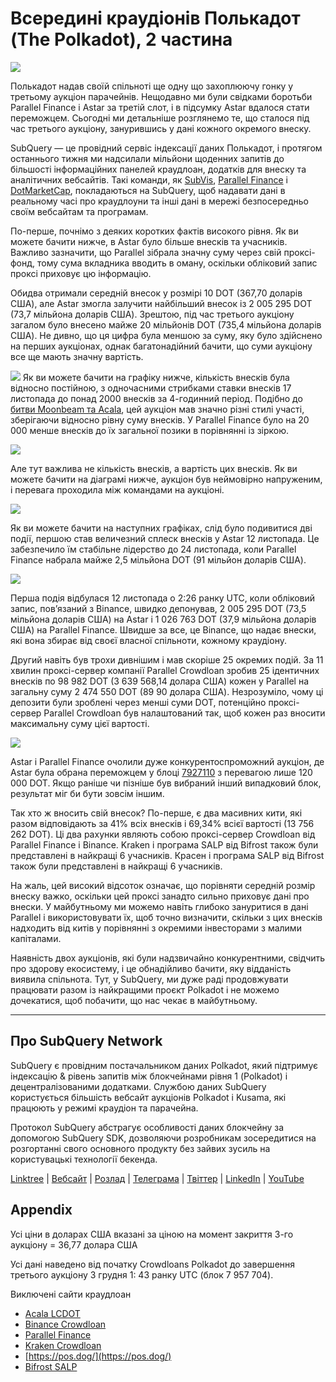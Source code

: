 # Всередині краудіонів Полькадот (The Polkadot), 2 частина

![](https://miro.medium.com/max/1400/0*MqQhXJbmnfMSqf-8)

Полькадот надав своїй спільноті ще одну що захоплюючу гонку у третьому аукціон парачейнів. Нещодавно ми були свідками боротьби Parallel Finance і Astar за третій слот, і в підсумку Astar вдалося стати переможцем. Сьогодні ми детальніше розглянемо те, що сталося під час третього аукціону, занурившись у дані кожного окремого внеску.

SubQuery — це провідний сервіс індексації даних Полькадот, і протягом останнього тижня ми надсилали мільйони щоденних запитів до більшості інформаційних панелей краудлоан, додатків для внеску та аналітичних вебсайтів. Такі команди, як [SubVis](https://www.subvis.io/), [Parallel Finance](https://parallel.fi/) і [DotMarketCap](https://dotmarketcap.com/), покладаються на SubQuery, щоб надавати дані в реальному часі про краудлоуни та інші дані в мережі безпосередньо своїм вебсайтам та програмам.

По-перше, почнімо з деяких коротких фактів високого рівня. Як ви можете бачити нижче, в Astar було більше внесків та учасників. Важливо зазначити, що Parallel зібрала значну суму через свій проксі-фонд, тому сума вкладника вводить в оману, оскільки обліковий запис проксі приховує цю інформацію.

Обидва отримали середній внесок у розмірі 10 DOT (367,70 доларів США), але Astar змогла залучити найбільший внесок із 2 005 295 DOT (73,7 мільйона доларів США). Зрештою, під час третього аукціону загалом було внесено майже 20 мільйонів DOT (735,4 мільйона доларів США). Не дивно, що ця цифра була меншою за суму, яку було здійснено на перших аукціонах, однак багатонадійний бачити, що суми аукціону все ще мають значну вартість.

![](https://miro.medium.com/max/1920/1*cHMt10lANsqtkLYHCv6iWg.png) Як ви можете бачити на графіку нижче, кількість внесків була відносно постійною, з одночасними стрибками ставки внесків 17 листопада до понад 2000 внесків за 4-годинний період. Подібно до [битви Moonbeam та Acala](./20211124-polkadot-crowdloans.md), цей аукціон мав значно різні стилі участі, зберігаючи відносно рівну суму внесків. У Parallel Finance було на 20 000 менше внесків до їх загальної позики в порівнянні із зіркою.

![](https://miro.medium.com/max/1920/0*QLdNkyaQBBj3L9Eu)

Але тут важлива не кількість внесків, а вартість цих внесків. Як ви можете бачити на діаграмі нижче, аукціон був неймовірно напруженим, і перевага проходила між командами на аукціоні.

![](https://miro.medium.com/max/1920/0*AGGfB2oBSwoplGhv)

Як ви можете бачити на наступних графіках, слід було подивитися дві події, першою став величезний сплеск внесків у Astar 12 листопада. Це забезпечило їм стабільне лідерство до 24 листопада, коли Parallel Finance набрала майже 2,5 мільйона DOT (91 мільйон доларів США).

![](https://miro.medium.com/max/1920/0*UK4Drn6LXcjebF_V)

Перша подія відбулася 12 листопада о 2:26 ранку UTC, коли обліковий запис, пов’язаний з Binance, швидко депонував, 2 005 295 DOT (73,5 мільйона доларів США) на Astar і 1 026 763 DOT (37,9 мільйона доларів США) на Parallel Finance. Швидше за все, це Binance, що надає внески, які вона збирає від своєї власної спільноти, кожному краудіону.

Другий навіть був трохи дивнішим і мав скоріше 25 окремих подій. За 11 хвилин проксі-сервер компанії Parallel Crowdloan зробив 25 ідентичних внесків по 98 982 DOT (3 639 568,14 долара США) кожен у Parallel на загальну суму 2 474 550 DOT (89 90 долара США). Незрозуміло, чому ці депозити були зроблені через менші суми DOT, потенційно проксі-сервер Parallel Crowdloan був налаштований так, щоб кожен раз вносити максимальну суму цієї вартості.

![](https://miro.medium.com/max/1920/0*ZErTVoVAvSJvaIsL)

Astar і Parallel Finance очолили дуже конкурентоспроможний аукціон, де Astar була обрана переможцем у блоці [7927110](https://polkadot.subscan.io/block/7927110) з перевагою лише 120 000 DOT. Якщо раніше чи пізніше був вибраний інший випадковий блок, результат міг би бути зовсім іншим.

Так хто ж вносить свій внесок? По-перше, є два масивних кити, які разом відповідають за 41% всіх внесків і 69,34% всієї вартості (13 756 262 DOT). Ці два рахунки являють собою проксі-сервер Crowdloan від Parallel Finance і Binance. Kraken і програма SALP від Bifrost також були представлені в найкращі 6 учасників. Красен і програма SALP від Bifrost також були представлені в найкращі 6 учасників.

На жаль, цей високий відсоток означає, що порівняти середній розмір внеску важко, оскільки цей проксі занадто сильно приховує дані про внески. У майбутньому ми можемо навіть глибоко зануритися в дані Parallel і використовувати їх, щоб точно визначити, скільки з цих внесків надходить від китів у порівнянні з окремими інвесторами з малими капіталами.

Наявність двох аукціонів, які були надзвичайно конкурентними, свідчить про здорову екосистему, і це обнадійливо бачити, яку відданість виявила спільнота. Тут, у SubQuery, ми дуже раді продовжувати працювати разом із найкращими проєкт Polkadot і не можемо дочекатися, щоб побачити, що нас чекає в майбутньому.

---

## Про SubQuery Network

SubQuery є провідним постачальником даних Polkadot, який підтримує індексацію & рівень запитів між блокчейнами рівня 1 (Polkadot) і децентралізованими додатками. Службою даних SubQuery користується більшість вебсайт аукціонів Polkadot і Kusama, які працюють у режимі краудіон та парачейна.

Протокол SubQuery абстрагує особливості даних блокчейну за допомогою SubQuery SDK, дозволяючи розробникам зосередитися на розгортанні свого основного продукту без зайвих зусиль на користувацькі технології бекенда.

​​[Linktree](https://linktr.ee/subquerynetwork) | [Вебсайт](https://subquery.network/) | [Розлад](https://discord.com/invite/78zg8aBSMG) | [Телеграма](https://t.me/subquerynetwork) | [Твіттер](https://twitter.com/subquerynetwork) | [LinkedIn](https://www.linkedin.com/company/subquery) | [YouTube](https://www.youtube.com/channel/UCi1a6NUUjegcLHDFLr7CqLw)

## Appendix

Усі ціни в доларах США вказані за ціною на момент закриття 3-го аукціону = 36,77 долара США

Усі дані наведено від початку Crowdloans Polkadot до завершення третього аукціону 3 грудня 1: 43 ранку UTC (блок 7 957 704).

Виключені сайти краудлоан

- [Acala LCDOT](https://medium.com/acalanetwork/acala-liquid-crowdloan-dot-lcdot-launch-on-polkadot-f28d8f561157)
- [Binance Crowdloan](https://www.binance.com/en/dotslot)
- [Parallel Finance](https://crowdloan.parallel.fi/#/auction/polkadot)
- [Kraken Crowdloan](https://www.kraken.com/learn/parachain-auctions)
- [https://pos.dog/](https://pos.dog/)
- [Bifrost SALP](https://medium.com/bifrost-finance/bifrost-announces-slot-auction-liquidity-protocol-salp-weekly-report-51-57a7f69aad34)
